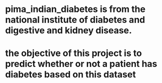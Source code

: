 # pima_indian_diabetes is from the national institute of diabetes and digestive and kidney disease.
# the objective of this project is to predict whether or not a patient has diabetes based on this dataset
